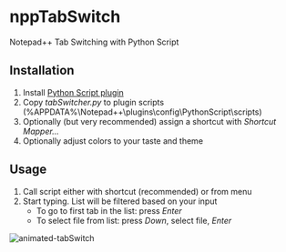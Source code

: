 # nppTabSwitch
Notepad++ Tab Switching with Python Script

## Installation
1. Install [Python Script plugin](https://github.com/bruderstein/PythonScript)
1. Copy *tabSwitcher.py* to plugin scripts (%APPDATA%\Notepad++\plugins\config\PythonScript\scripts)
1. Optionally (but very recommended) assign a shortcut with *Shortcut Mapper...*
1. Optionally adjust colors to your taste and theme

## Usage
1. Call script either with shortcut (recommended) or from menu
1. Start typing. List will be filtered based on your input
    * To go to first tab in the list: press *Enter*
    * To select file from list: press *Down*, select file, *Enter*

![animated-tabSwitch](https://user-images.githubusercontent.com/22909498/76699036-e1b1ec80-66b1-11ea-81cb-07648e3f0f5b.gif)
